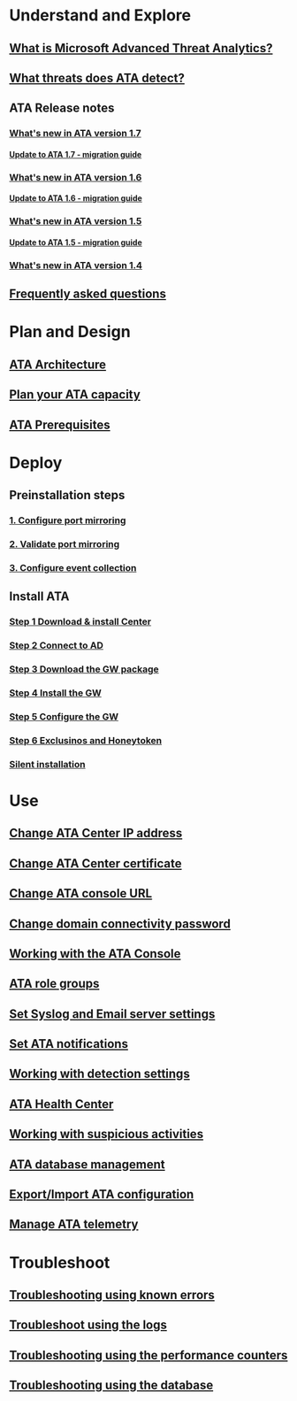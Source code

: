 # Understand and Explore
## [What is Microsoft Advanced Threat Analytics?](/advanced-threat-analytics/understand-explore/what-is-ata.md)
## [What threats does ATA detect?](/advanced-threat-analytics/understand-explore/ata-threats.md)
## ATA Release notes
### [What's new in ATA version 1.7](/advanced-threat-analytics/understand-explore/whats-new-version-1.7.md)
#### [Update to ATA 1.7 - migration guide](/advanced-threat-analytics/understand-explore/ata-update-1.7-migration-guide.md)
### [What's new in ATA version 1.6](/advanced-threat-analytics/understand-explore/whats-new-version-1.6.md)
#### [Update to ATA 1.6 - migration guide](/advanced-threat-analytics/understand-explore/ata-update-1.6-migration-guide.md)
### [What's new in ATA version 1.5](/advanced-threat-analytics/understand-explore/whats-new-version-1.5.md)
#### [Update to ATA 1.5 - migration guide](/advanced-threat-analytics/understand-explore/ata-update-1.5-migration-guide.md)
### [What's new in ATA version 1.4](/advanced-threat-analytics/understand-explore/whats-new-version-1.4.md)
## [Frequently asked questions](/advanced-threat-analytics/understand-explore/ata-technical-faq.md)
# Plan and Design
## [ATA Architecture](/advanced-threat-analytics/plan-design/ata-architecture.md)
## [Plan your ATA capacity](/advanced-threat-analytics/plan-design/ata-capacity-planning.md)
## [ATA Prerequisites](/advanced-threat-analytics/plan-design/ata-prerequisites.md)
# Deploy
## Preinstallation steps
### [1. Configure port mirroring](/advanced-threat-analytics/deploy-use/configure-port-mirroring.md)
### [2. Validate port mirroring](/advanced-threat-analytics/deploy-use/validate-port-mirroring.md)
### [3. Configure event collection](/advanced-threat-analytics/deploy-use/configure-event-collection.md)
## Install ATA
### [Step 1 Download & install Center](/advanced-threat-analytics/deploy-use/install-ata-step1.md)
### [Step 2 Connect to AD](/advanced-threat-analytics/deploy-use/install-ata-step2.md)
### [Step 3 Download the GW package](/advanced-threat-analytics/deploy-use/install-ata-step3.md)
### [Step 4 Install the GW](/advanced-threat-analytics/deploy-use/install-ata-step4.md)
### [Step 5 Configure the GW](/advanced-threat-analytics/deploy-use/install-ata-step5.md)
### [Step 6 Exclusinos and Honeytoken](/advanced-threat-analytics/deploy-use/install-ata-step6.md)
### [Silent installation](/advanced-threat-analytics/deploy-use/ata-silent-installation.md)
# Use
## [Change ATA Center IP address](/advanced-threat-analytics/deploy-use/modifying-ata-config-centerip.md)
## [Change ATA Center certificate](/advanced-threat-analytics/deploy-use/modifying-ata-config-centercert.md)
## [Change ATA console URL](/advanced-threat-analytics/deploy-use/modifying-ata-config-consoleurl.md)
## [Change domain connectivity password](/advanced-threat-analytics/deploy-use/modifying-ata-config-dcpassword.md)
## [Working with the ATA Console](/advanced-threat-analytics/deploy-use/working-with-ata-console.md)
## [ATA role groups](/advanced-threat-analytics/deploy-use/ata-role-groups.md)
## [Set Syslog and Email server settings](/advanced-threat-analytics/deploy-use/setting-syslog-email-server-settings.md)
## [Set ATA notifications](/advanced-threat-analytics/deploy-use/setting-ata-alerts.md)
## [Working with detection settings](/advanced-threat-analytics/deploy-use/working-with-detection-settings.md)
## [ATA Health Center](/advanced-threat-analytics/deploy-use/ata-health-center.md)
## [Working with suspicious activities](/advanced-threat-analytics/deploy-use/working-with-suspicious-activities.md)
## [ATA database management](/advanced-threat-analytics/deploy-use/ata-database-management.md)
## [Export/Import ATA configuration](/advanced-threat-analytics/deploy-use/ata-configuration-file.md)
## [Manage ATA telemetry](/advanced-threat-analytics/deploy-use/manage-telemetry-settings.md)
# Troubleshoot
## [Troubleshooting using known errors](/advanced-threat-analytics/troubleshoot/troubleshooting-ata-known-errors.md)
## [Troubleshoot using the logs](/advanced-threat-analytics/troubleshoot/troubleshooting-ata-using-logs.md)
## [Troubleshooting using the performance counters](/advanced-threat-analytics/troubleshoot/troubleshooting-ata-using-perf-counters.md)
## [Troubleshooting using the database](/advanced-threat-analytics/troubleshoot/troubleshooting-ata-using-ata-database.md)
